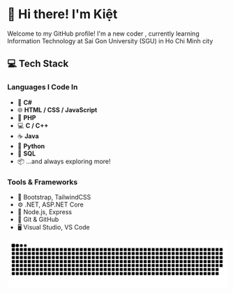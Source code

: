 # 👋 Hi there! I'm Kiệt

Welcome to my GitHub profile! I'm a new coder , currently learning Information Technology at Sai Gon University (SGU) in Ho Chi Minh city
## 💻 Tech Stack
### Languages I Code In
- 💠 **C#**
- 🌐 **HTML / CSS / JavaScript**
- 🐘 **PHP**
- 💻 **C / C++**
- ☕ **Java**
- 🐍 **Python**
- 📝 **SQL**
- 📦 ...and always exploring more!

### Tools & Frameworks
- 🎨 Bootstrap, TailwindCSS
- ⚙️ .NET, ASP.NET Core
- 🔧 Node.js, Express
- 🧠 Git & GitHub
- 🖥️ Visual Studio, VS Code

![snake gif](https://github.com/ltk218/ltk218/blob/output/github-snake-dark.svg)
